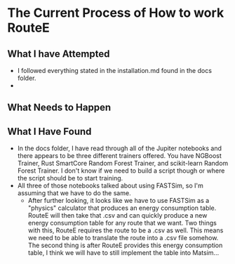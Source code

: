 # The Current Process of How to work RouteE
## What I have Attempted
- I followed everything stated in the installation.md found in the docs folder.
- 
## What Needs to Happen

## What I Have Found
- In the docs folder, I have read through all of the Jupiter notebooks and there appears to be three different trainers offered. You have NGBoost Trainer, Rust SmartCore Random Forest Trainer, and scikit-learn Random Forest Trainer. I don't know if we need to build a script though or where the script should be to start training.
- All three of those notebooks talked about using FASTSim, so I'm assuming that we have to do the same.
    - After further looking, it looks like we have to use FASTSim as a "physics" calculator that produces an energy consumption table. RouteE will then take that .csv and can quickly produce a new energy consumption table for any route that we want. Two things with this, RouteE requires the route to be a .csv as well. This means we need to be able to translate the route into a .csv file somehow. The second thing is after RouteE provides this energy consumption table, I think we will have to still implement the table into Matsim...